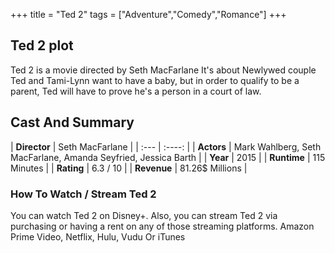 +++
title = "Ted 2"
tags = ["Adventure","Comedy","Romance"]
+++
## Ted 2 plot
Ted 2 is a movie directed by Seth MacFarlane It's about Newlywed couple Ted and Tami-Lynn want to have a baby, but in order to qualify to be a parent, Ted will have to prove he's a person in a court of law.
## Cast And Summary
| **Director**      | Seth MacFarlane |
    | :---        |    :----:   |
    |  **Actors** | Mark Wahlberg, Seth MacFarlane, Amanda Seyfried, Jessica Barth |
    | **Year**   | 2015    |
    |  **Runtime** | 115 Minutes |
    |  **Rating** | 6.3 / 10 | 
    |  **Revenue** | 81.26$ Millions |
### How To Watch / Stream Ted 2
You can watch Ted 2 on Disney+.
Also, you can stream Ted 2 via purchasing or having a rent on any of those streaming platforms.
Amazon Prime Video, Netflix, Hulu, Vudu Or iTunes